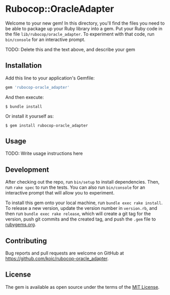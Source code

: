 # Rubocop::OracleAdapter

Welcome to your new gem! In this directory, you'll find the files you need to be able to package up your Ruby library into a gem. Put your Ruby code in the file `lib/rubocop/oracle_adapter`. To experiment with that code, run `bin/console` for an interactive prompt.

TODO: Delete this and the text above, and describe your gem

## Installation

Add this line to your application's Gemfile:

```ruby
gem 'rubocop-oracle_adapter'
```

And then execute:

    $ bundle install

Or install it yourself as:

    $ gem install rubocop-oracle_adapter

## Usage

TODO: Write usage instructions here

## Development

After checking out the repo, run `bin/setup` to install dependencies. Then, run `rake spec` to run the tests. You can also run `bin/console` for an interactive prompt that will allow you to experiment.

To install this gem onto your local machine, run `bundle exec rake install`. To release a new version, update the version number in `version.rb`, and then run `bundle exec rake release`, which will create a git tag for the version, push git commits and the created tag, and push the `.gem` file to [rubygems.org](https://rubygems.org).

## Contributing

Bug reports and pull requests are welcome on GitHub at https://github.com/koic/rubocop-oracle_adapter.

## License

The gem is available as open source under the terms of the [MIT License](https://opensource.org/licenses/MIT).
